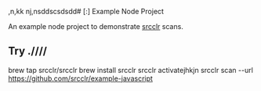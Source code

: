 ,n,kk nj,nsddscsdsdd# [:] Example Node Project

An example node project to demonstrate [srcclr](https://www.srcclr.com) scans.

## Try .////


brew tap srcclr/srcclr
brew install srcclr
srcclr activatejhkjn
srcclr scan --url https://github.com/srcclr/example-javascript


